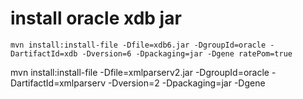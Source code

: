 
# install oracle xdb jar

`mvn install:install-file -Dfile=xdb6.jar -DgroupId=oracle -DartifactId=xdb -Dversion=6 -Dpackaging=jar -Dgene
ratePom=true`

mvn install:install-file -Dfile=xmlparserv2.jar -DgroupId=oracle -DartifactId=xmlparserv -Dversion=2 -Dpackaging=jar -Dgene